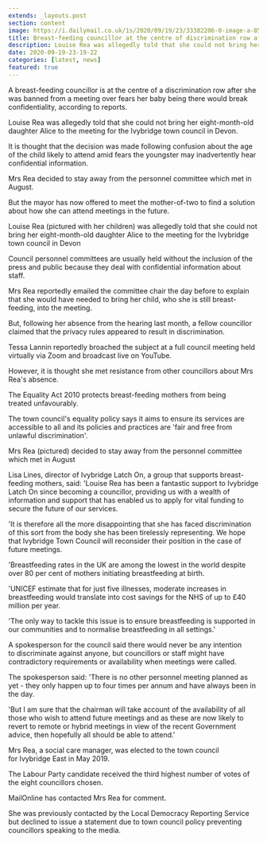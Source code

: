 ```yaml
---
extends: _layouts.post
section: content
image: https://i.dailymail.co.uk/1s/2020/09/19/23/33382206-0-image-a-85_1600552910952.jpg 
title: Breast-feeding councillor at the centre of discrimination row after she was banned from a meeting 
description: Louise Rea was allegedly told that she could not bring her eight-month-old daughter Alice to the meeting for the Ivybridge town council in Devon amid fears over confidentiality. 
date: 2020-09-19-23-19-22 
categories: [latest, news] 
featured: true 
--- 
```

A breast-feeding councillor is at the centre of a discrimination row after she was banned from a meeting over fears her baby being there would break confidentiality, according to reports. 

Louise Rea was allegedly told that she could not bring her eight-month-old daughter Alice to the meeting for the Ivybridge town council in Devon. 

It is thought that the decision was made following confusion about the age of the child likely to attend amid fears the youngster may inadvertently hear confidential information.

Mrs Rea decided to stay away from the personnel committee which met in August.     

But the mayor has now offered to meet the mother-of-two to find a solution about how she can attend meetings in the future.

Louise Rea (pictured with her children) was allegedly told that she could not bring her eight-month-old daughter Alice to the meeting for the Ivybridge town council in Devon

Council personnel committees are usually held without the inclusion of the press and public because they deal with confidential information about staff.

Mrs Rea reportedly emailed the committee chair the day before to explain that she would have needed to bring her child, who she is still breast-feeding, into the meeting.  

But, following her absence from the hearing last month, a fellow councillor claimed that the privacy rules appeared to result in discrimination.  

Tessa Lannin reportedly broached the subject at a full council meeting held virtually via Zoom and broadcast live on YouTube.

However, it is thought she met resistance from other councillors about Mrs Rea's absence.     

The Equality Act 2010 protects breast-feeding mothers from being treated unfavourably. 

The town council's equality policy says it aims to ensure its services are accessible to all and its policies and practices are 'fair and free from unlawful discrimination'.  

Mrs Rea (pictured) decided to stay away from the personnel committee which met in August

Lisa Lines, director of Ivybridge Latch On, a group that supports breast-feeding mothers, said: 'Louise Rea has been a fantastic support to Ivybridge Latch On since becoming a councillor, providing us with a wealth of information and support that has enabled us to apply for vital funding to secure the future of our services.

'It is therefore all the more disappointing that she has faced discrimination of this sort from the body she has been tirelessly representing. We hope that Ivybridge Town Council will reconsider their position in the case of future meetings.

'Breastfeeding rates in the UK are among the lowest in the world despite over 80 per cent of mothers initiating breastfeeding at birth.

'UNICEF estimate that for just five illnesses, moderate increases in breastfeeding would translate into cost savings for the NHS of up to £40 million per year.

'The only way to tackle this issue is to ensure breastfeeding is supported in our communities and to normalise breastfeeding in all settings.'  

A spokesperson for the council said there would never be any intention to discriminate against anyone, but councillors or staff might have contradictory requirements or availability when meetings were called.

The spokesperson said: 'There is no other personnel meeting planned as yet - they only happen up to four times per annum and have always been in the day.

'But I am sure that the chairman will take account of the availability of all those who wish to attend future meetings and as these are now likely to revert to remote or hybrid meetings in view of the recent Government advice, then hopefully all should be able to attend.' 

Mrs Rea, a social care manager, was elected to the town council for Ivybridge East in May 2019.

The Labour Party candidate received the third highest number of votes of the eight councillors chosen.

MailOnline has contacted Mrs Rea for comment.

She was previously contacted by the Local Democracy Reporting Service but declined to issue a statement due to town council policy preventing councillors speaking to the media.

